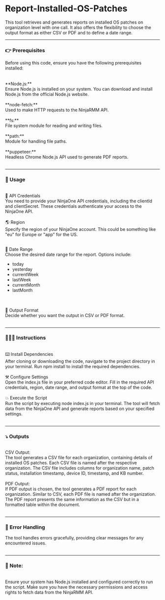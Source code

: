 # Report-Installed-OS-Patches

This tool retrieves and generates reports on installed OS patches on organization level with one call. It also offers the flexibility to choose the output format as either CSV or PDF and to define a date range.

----------------------------------------------------------------------

<h3>👉 Prerequisites </h3>
Before using this code, ensure you have the following prerequisites installed:
</br>
</br>
</br>
**Node.js:** </br>
Ensure Node.js is installed on your system. You can download and install Node.js from the official Node.js website.
</br></br>
**node-fetch:** </br> Used to make HTTP requests to the NinjaRMM API.
</br></br>
**fs:** </br>
File system module for reading and writing files.
</br></br>
**path:** </br>
Module for handling file paths.
</br></br>
**puppeteer:** </br>
Headless Chrome Node.js API used to generate PDF reports.
</br></br>

----------------------------------------------------------------------

<h3>🚀 Usage</h3>
</br>
🔑 API Credentials <br>
You need to provide your NinjaOne API credentials, including the clientId and clientSecret. These credentials authenticate your access to the NinjaOne API.
</br></br>
🌎 Region <br>
Specify the region of your NinjaOne account. This could be something like "eu" for Europe or "app" for the US.
</br></br>

📅 Date Range <br>
Choose the desired date range for the report. Options include:
- today
- yesterday
- currentWeek
- lastWeek
- currentMonth
- lastMonth

</br></br>
💾 Output Format <br>
Decide whether you want the output in CSV or PDF format.
</br></br>

----------------------------------------------------------------------

<h3>👩🏽‍🏫 Instructions</h3>
</br>
⌨️ Install Dependencies</br>
After cloning or downloading the code, navigate to the project directory in your terminal.
Run npm install to install the required dependencies.
</br></br>
⚒️ Configure Settings </br>
Open the index.js file in your preferred code editor.
Fill in the required API credentials, region, date range, and output format at the top of the code.
</br></br>
💥 Execute the Script </br>
Run the script by executing node index.js in your terminal.
The tool will fetch data from the NinjaOne API and generate reports based on your specified settings.
</br></br>

----------------------------------------------------------------------

<h3>⤵️ Outputs</h3>
</br>
CSV Output:</br> 
The tool generates a CSV file for each organization, containing details of installed OS patches.
Each CSV file is named after the respective organization.
The CSV file includes columns for organization name, patch status, installation timestamp, device ID, timestamp, and KB number.
</br></br>
PDF Output:</br>  
If PDF output is chosen, the tool generates a PDF report for each organization.
Similar to CSV, each PDF file is named after the organization.
The PDF report presents the same information as the CSV but in a formatted table within the document.
</br></br>

----------------------------------------------------------------------

<h3>🤖 Error Handling</h3>
The tool handles errors gracefully, providing clear messages for any encountered issues.
</br></br>

----------------------------------------------------------------------

<h3>📝 Note:</h3>
</br>
Ensure your system has Node.js installed and configured correctly to run the script.
Make sure you have the necessary permissions and access rights to fetch data from the NinjaRMM API.
